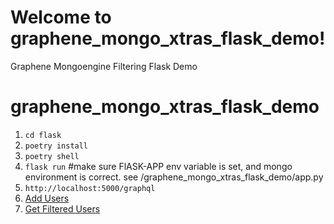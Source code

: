 # Welcome to graphene_mongo_xtras_flask_demo!

Graphene Mongoengine Filtering Flask Demo
# graphene_mongo_xtras_flask_demo

1. `cd flask`
2. `poetry install`
3. `poetry shell`
4. `flask run` #make sure FlASK-APP env variable is set, and mongo environment is correct. see /graphene_mongo_xtras_flask_demo/app.py 
5. `http://localhost:5000/graphql`
6. [Add Users](https://github.com/scottrbrtsn/graphene_mongo_xtras_flask_demo-/blob/master/flask/graphql_default_queries/add_user.graphql)
7. [Get Filtered Users](https://github.com/scottrbrtsn/graphene_mongo_xtras_flask_demo-/blob/master/flask/graphql_default_queries/get_filtered_users.graphql)
